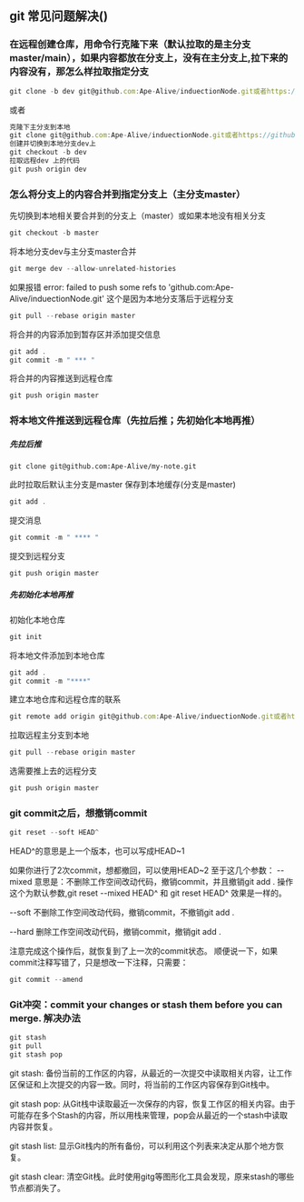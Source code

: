 ## git 常见问题解决()
### 在远程创建仓库，用命令行克隆下来（默认拉取的是主分支master/main），如果内容都放在分支上，没有在主分支上,拉下来的内容没有，那怎么样拉取指定分支
```js
git clone -b dev git@github.com:Ape-Alive/induectionNode.git或者https://github.com/Ape-AliveinduectionNod
```
或者
```js
克隆下主分支到本地
git clone git@github.com:Ape-Alive/induectionNode.git或者https://github.com/Ape-AliveinduectionNod
创建并切换到本地分支dev上
git checkout -b dev
拉取远程dev 上的代码
git push origin dev
```
### 怎么将分支上的内容合并到指定分支上（主分支master）
先切换到本地相关要合并到的分支上（master）或如果本地没有相关分支
```js
git checkout -b master
```
将本地分支dev与主分支master合并
```js
git merge dev --allow-unrelated-histories
```
如果报错
error: failed to push some refs to 'github.com:Ape-Alive/induectionNode.git'
这个是因为本地分支落后于远程分支
```js
git pull --rebase origin master
```
将合并的内容添加到暂存区并添加提交信息
```js
git add .
git commit -m " *** " 
```
将合并的内容推送到远程仓库

```js
git push origin master
```
### 将本地文件推送到远程仓库（先拉后推；先初始化本地再推）
##### 先拉后推
```
git clone git@github.com:Ape-Alive/my-note.git
```
此时拉取后默认主分支是master
保存到本地缓存(分支是master)
```js
git add .
```
提交消息
```js
git commit -m " **** "
```
提交到远程分支
```js
git push origin master
```

##### 先初始化本地再推
初始化本地仓库
```js
git init
```
将本地文件添加到本地仓库
```js
git add .
git commit -m "****"
```
建立本地仓库和远程仓库的联系
```js
git remote add origin git@github.com:Ape-Alive/induectionNode.git或者https://github.com/Ape-AliveinduectionNod
```
拉取远程主分支到本地
```js
git pull --rebase origin master
```

选需要推上去的远程分支
```js
git push origin master
``` 
### git commit之后，想撤销commit
```js
git reset --soft HEAD^
```
HEAD^的意思是上一个版本，也可以写成HEAD~1
 
如果你进行了2次commit，想都撤回，可以使用HEAD~2
至于这几个参数：
--mixed
意思是：不删除工作空间改动代码，撤销commit，并且撤销git add . 操作
这个为默认参数,git reset --mixed HEAD^ 和 git reset HEAD^ 效果是一样的。
  
 
--soft 
不删除工作空间改动代码，撤销commit，不撤销git add .
  
--hard
删除工作空间改动代码，撤销commit，撤销git add .
 
注意完成这个操作后，就恢复到了上一次的commit状态。
顺便说一下，如果commit注释写错了，只是想改一下注释，只需要：
```js
git commit --amend
```
###  Git冲突：commit your changes or stash them before you can merge. 解决办法
```js
git stash
git pull
git stash pop
```
git stash: 备份当前的工作区的内容，从最近的一次提交中读取相关内容，让工作区保证和上次提交的内容一致。同时，将当前的工作区内容保存到Git栈中。

git stash pop: 从Git栈中读取最近一次保存的内容，恢复工作区的相关内容。由于可能存在多个Stash的内容，所以用栈来管理，pop会从最近的一个stash中读取内容并恢复。

git stash list: 显示Git栈内的所有备份，可以利用这个列表来决定从那个地方恢复。

git stash clear: 清空Git栈。此时使用gitg等图形化工具会发现，原来stash的哪些节点都消失了。


